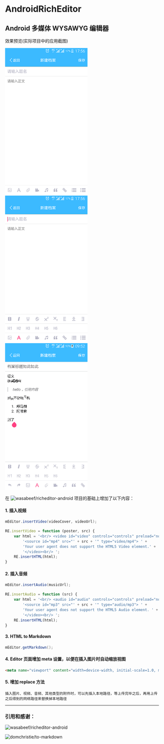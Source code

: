 # AndroidRichEditor

## Android 多媒体 WYSAWYG 编辑器

效果预览(实际项目中的应用截图)

![](https://github.com/HsiangLeekwok/AndroidRichEditor/blob/master/art/Screenshot_2017-10-14-17-56-30.png)
![](https://github.com/HsiangLeekwok/AndroidRichEditor/blob/master/art/Screenshot_2017-10-14-17-56-41.png)
![](https://github.com/HsiangLeekwok/AndroidRichEditor/blob/master/art/QQ20171014204853.png)

在 ![wasabeef/richeditor-android](https://github.com/wasabeef/richeditor-android) 项目的基础上增加了以下内容：

#### 1. 插入视频

```Java
mEditor.insertVideo(videoCover, videoUrl);
```
```JavaScript
RE.insertVideo = function (poster, src) {
    var html = '<br/> <video id="video" controls="controls" preload="none" poster="' + poster + '"> ' +
        '<source id="mp4" src="' + src + '" type="video/mp4"> ' +
        'Your user agent does not support the HTML5 Video element.' +
        '</video><br/> ';
    RE.insertHTML(html);
}
```

#### 2. 插入音频

```Java
mEditor.insertAudio(musicUrl);
```
```JavaScript
RE.insertAudio = function (src) {
    var html = '<br/> <audio id="audio" controls="controls" preload="none"> ' +
        '<source id="mp3" src="' + src + '" type="audio/mp3"> ' +
        'Your user agent does not support the HTML5 Audio element. ' +
        '</video><br/> ';
    RE.insertHTML(html);
}
```

#### 3. HTML to Markdown
```Java
mEditor.getMarkdown();
```

#### 4. Editor 页面增加 meta 设置，以便在插入图片时自动缩放视图
```HTML
<meta name="viewport" content="width=device-width, initial-scale=1.0, maximum-scale=1.0, user-scalable=0" />
```


#### 5. 增加 replace 方法
```
插入图片、视频、音频、其他类型的附件时，可以先插入本地路径，等上传完毕之后，再用上传之后得到的网络路径来替换掉本地路径
```

-------
### 引用和感谢：

![wasabeef/richeditor-android](https://github.com/wasabeef/richeditor-android)

![domchristie/to-markdown](https://github.com/domchristie/to-markdown)
